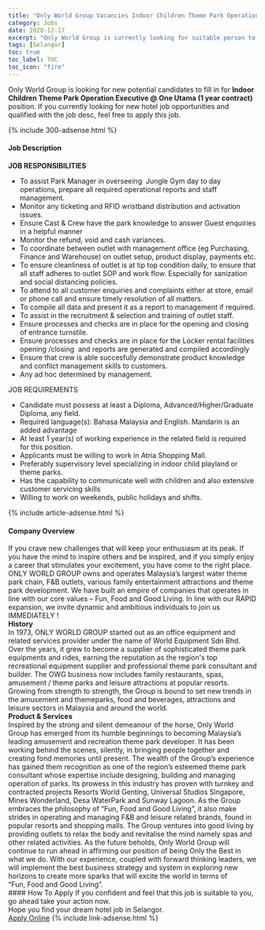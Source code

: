 ```yaml
---
title: "Only World Group Vacancies Indoor Children Theme Park Operation Executive @ One Utama (1 year contract)" 
category: Jobs 
date: 2020-12-17 
excerpt: "Only World Group is currently looking for suitable person to fill in the Indoor Children Theme Park Operation Executive @ One Utama (1 year contract) which positioned at Selangor" 
tags: [Selangor] 
toc: true 
toc_label: TOC 
toc_icon: "fire" 
--- 
```


<p>Only World Group is looking for new potential candidates to fill in for <b>Indoor Children Theme Park Operation Executive @ One Utama (1 year contract)</b> position. If you currently looking for new hotel job opportunities and qualified with the job desc, feel free to apply this job.
</p>{% include 300-adsense.html %} 
<div><div><div><h4>Job Description</h4></div></div><div><div><span><div><div><div><strong>JOB RESPONSIBILITIES</strong></div><ul><li>To assist Park Manager in overseeing&#160; Jungle Gym day to day operations, prepare all required operational reports and staff management.</li><li>Monitor any ticketing and RFID wristband distribution and activation issues.</li><li>Ensure Cast &amp; Crew have the park knowledge to answer Guest enquiries in a helpful manner</li><li>Monitor the refund, void and cash variances.</li><li>To coordinate between outlet with management office (eg Purchasing, Finance and Warehouse) on outlet setup, product display, payments etc.</li><li>To ensure cleanliness of outlet is at tip top condition daily, to ensure that all staff adheres to outlet SOP and work flow. Especially for sanization and social distancing policies.</li><li>To attend to all customer enquiries and complaints either at store, email or phone call and ensure timely resolution of all matters.</li><li>To compile all data and present it as a report to management if required.</li><li>To assist in the recruitment &amp; selection and training of outlet staff.</li><li>Ensure processes and checks are in place for the opening and closing of entrance turnstile.</li><li>Ensure processes and checks are in place for the Locker rental facilities opening /closing&#160; and reports are generated and compiled accordingly</li><li>Ensure that crew is able succesfully demonstrate product knowledge and conflict management skills to customers.</li><li>Any ad hoc determined by management.</li></ul><div>JOB REQUIREMENTS</div><ul><li>Candidate must possess at least a Diploma, Advanced/Higher/Graduate Diploma, any field.</li><li>Required language(s): Bahasa Malaysia and English. Mandarin is an added advantage</li><li>At least 1 year(s) of working experience in the related field is required for this position.</li><li>Applicants must be willing to work in Atria Shopping Mall.</li><li>Preferably supervisory level specializing in indoor child playland or theme parks.</li><li>Has the capability to communicate well with children and also extensive customer servicing skills</li><li>Willing to work on weekends, public holidays and shifts.</li></ul></div></div></span></div></div></div> 
{% include article-adsense.html %} 
<div><div><div><h4>Company Overview</h4></div></div><div><div><span><div><div>
<div>
		If you crave new challenges that will keep your enthusiasm at its peak. If you have the mind to inspire others and be inspired, and if you simply enjoy a career that stimulates your excitement, you have come to the right place. ONLY WORLD GROUP owns and operates Malaysia&#8217;s largest water theme park chain, F&amp;B outlets, various family entertainment attractions and theme park development. We have built an empire of companies that operates in line with our core values &#8211; Fun, Food and Good Living. In line with our RAPID expansion, we invite dynamic and ambitious individuals to join us IMMEDIATELY !</div>
</div>
<div>
<strong>History</strong></div>
<div>
<div>
		In 1973, ONLY WORLD GROUP started out as an office equipment and related services provider under the name of World Equipment Sdn Bhd. Over the years, it grew to become a supplier of sophisticated theme park equipments and rides, earning the reputation as the region's top recreational equipment supplier and professional theme park consultant and builder. The OWG business now includes family restaurants, spas, amusement / theme parks and leisure attractions at popular resorts. Growing from strength to strength, the Group is bound to set new trends in the amusement and themeparks, food and beverages, attractions and leisure sectors in Malaysia and around the world.</div>
</div>
<div>
<strong>Product &amp; Services</strong></div>
<div>
<div>
		Inspired by the strong and silent demeanour of the horse,&#160;Only World Group&#160;has emerged from its humble beginnings to becoming Malaysia&#8217;s leading amusement and recreation theme park developer. It has been working behind the scenes, silently, in bringing people together and creating fond memories until present. The wealth of the Group&#8217;s experience has gained them recognition as one of the region&#8217;s esteemed theme park consultant whose expertise include designing, building and managing operation of parks. Its prowess in this industry has proven with turnkey and contracted projects Resorts World Genting, Universal Studios Singapore, Mines Wonderland, Desa WaterPark and Sunway Lagoon. As the Group embraces the philosophy of &#8220;Fun,&#160;Food&#160;and&#160;Good Living&#8221;, it also make strides in operating and managing F&amp;B and leisure related brands, found in popular resorts and shopping malls. The Group ventures into good living by providing outlets to relax the body and revitalise the mind namely spas and other related activities. As the future beholds,&#160;Only World Group&#160;will continue to run ahead in affirming our position of being Only the Best in what we do. With our experience, coupled with forward thinking leaders, we will implement the best business strategy and system in exploring new horizons to create more sparks that will excite the world in terms of &#8220;Fun,&#160;Food and&#160;Good Living&#8221;.</div>
</div></div></span></div></div></div> 
#### How To Apply 
If you confident and feel that this job is suitable to you, go ahead take your action now. <br/> 
Hope you find your dream hotel job in Selangor. <br/> 
<a href="https://www.jobstreet.com.my/en/job/indoor-children-theme-park-operation-executive-@-one-utama-1-year-contract-4445359?jobId=jobstreet-my-job-4445359&sectionRank=2&token=0~65bdc8fa-4fed-49cb-b2d9-195c8bd6afb9&fr=SRP%20View%20In%20New%20Ta" class="btn btn--info" target="_blank" rel="nofollow noopenner">Apply Online</a> 
{% include link-adsense.html %} 